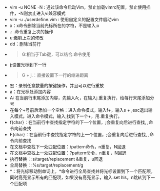 - vim -u NONE -N  : 通过该命令启动Vim，禁止加载vimrc配置，禁止使用插件，-N则禁止进入vi兼容模式
- vim -u ./userdefine.vim : 使用自定义的配置文件启动vim
- x：x命令删除当前光标所在的字符，不是输入:x
- .: .命令重复上次的操作
- u:撤销上次的修改
- dd：删除当前行
- >G:相当于Tab键，可以结合.命令使用
- j:设置光标到下一行
- >G + j.：直接设置下一行的缩进距离
- 宏：录制任意数量的按键操作，并且可以进行重放 
- a：在光标处添加内容
- A: 在当前行末尾添加内容，先输入A;，在输入j.重复执行，给每行末尾添加分号
- 在每个+号前后添加一个空格：进入命令模式，输入f+，输入s + ,esc退出输入模式，进入命令模式，输入;找到下一个+，用.重复执行。
- f{char}：在当前行中查找指定字符的下一个位置，;会重复向后进行查找, ,命令向前查找
- F{char}：在当前行中查找指定字符的上一个位置，;会重复向后进行查找, ,命令向前查找
- 在文档中查找下一处匹配位置：/pattern命令，n重复，N回退
- 在文档中查找上一处匹配位置：?pattern命令，n重复，N回退
- 执行替换：:s/target/replacement &重复，u回退
- 全局替换：:%s/target/replacement/g
- *：将光标移动到单词上，*命令进行全局查找并将光标设置到下一个匹配项，同时高亮显示所有的匹配项，如果没有高亮显示，输入:set hls。n跳转到下一个匹配项

